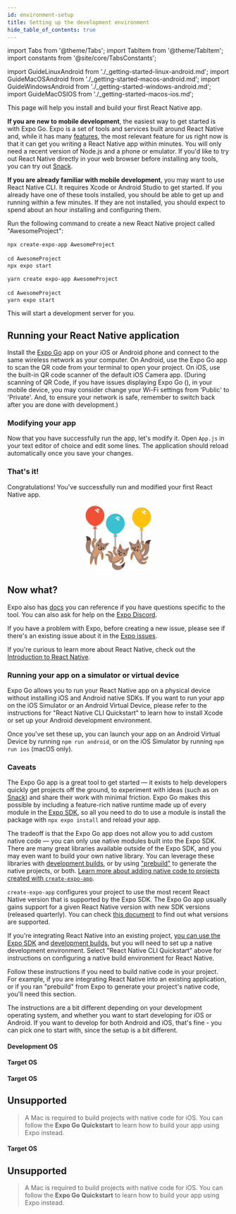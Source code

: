 ```yaml
---
id: environment-setup
title: Setting up the development environment
hide_table_of_contents: true
---
```


import Tabs from '@theme/Tabs'; import TabItem from '@theme/TabItem'; import constants from '@site/core/TabsConstants';

import GuideLinuxAndroid from './\_getting-started-linux-android.md'; import GuideMacOSAndroid from './\_getting-started-macos-android.md'; import GuideWindowsAndroid from './\_getting-started-windows-android.md'; import GuideMacOSIOS from './\_getting-started-macos-ios.md';

This page will help you install and build your first React Native app.

**If you are new to mobile development**, the easiest way to get started is with Expo Go. Expo is a set of tools and services built around React Native and, while it has many [features](https://docs.expo.dev), the most relevant feature for us right now is that it can get you writing a React Native app within minutes. You will only need a recent version of Node.js and a phone or emulator. If you'd like to try out React Native directly in your web browser before installing any tools, you can try out [Snack](https://snack.expo.dev/).

**If you are already familiar with mobile development**, you may want to use React Native CLI. It requires Xcode or Android Studio to get started. If you already have one of these tools installed, you should be able to get up and running within a few minutes. If they are not installed, you should expect to spend about an hour installing and configuring them.

<Tabs groupId="guide" queryString defaultValue={constants.defaultGuide} values={constants.guides}>
<TabItem value="quickstart">

Run the following command to create a new React Native project called "AwesomeProject":

<Tabs groupId="package-manager" queryString defaultValue={constants.defaultPackageManager} values={constants.packageManagers}>
<TabItem value="npm">

```shell
npx create-expo-app AwesomeProject

cd AwesomeProject
npx expo start
```

</TabItem>
<TabItem value="yarn">

```shell
yarn create expo-app AwesomeProject

cd AwesomeProject
yarn expo start
```

</TabItem>
</Tabs>

This will start a development server for you.

<h2>Running your React Native application</h2>

Install the [Expo Go](https://expo.dev/client) app on your iOS or Android phone and connect to the same wireless network as your computer. On Android, use the Expo Go app to scan the QR code from your terminal to open your project. On iOS, use the built-in QR code scanner of the default iOS Camera app.
(During scanning of QR Code, if you have issues displaying Expo Go (), in your mobile device, you may consider change your Wi-Fi settings from 'Public' to 'Private'. And, to ensure your network is safe, remember to switch back after you are done with development.)

<h3>Modifying your app</h3>

Now that you have successfully run the app, let's modify it. Open `App.js` in your text editor of choice and edit some lines. The application should reload automatically once you save your changes.

<h3>That's it!</h3>

Congratulations! You've successfully run and modified your first React Native app.

<center><img src="/docs/assets/GettingStartedCongratulations.png" width="150"></img></center>

<h2>Now what?</h2>

Expo also has [docs](https://docs.expo.dev) you can reference if you have questions specific to the tool. You can also ask for help on the [Expo Discord](https://chat.expo.dev).

If you have a problem with Expo, before creating a new issue, please see if there's an existing issue about it in the [Expo issues](https://github.com/expo/expo/issues).

If you're curious to learn more about React Native, check out the [Introduction to React Native](getting-started).

<h3>Running your app on a simulator or virtual device</h3>

Expo Go allows you to run your React Native app on a physical device without installing iOS and Android native SDKs. If you want to run your app on the iOS Simulator or an Android Virtual Device, please refer to the instructions for "React Native CLI Quickstart" to learn how to install Xcode or set up your Android development environment.

Once you've set these up, you can launch your app on an Android Virtual Device by running `npm run android`, or on the iOS Simulator by running `npm run ios` (macOS only).

<h3>Caveats</h3>

The Expo Go app is a great tool to get started — it exists to help developers quickly get projects off the ground, to experiment with ideas (such as on [Snack](https://snack.expo.dev/)) and share their work with minimal friction. Expo Go makes this possible by including a feature-rich native runtime made up of every module in the [Expo SDK](https://docs.expo.dev/versions/latest/), so all you need to do to use a module is install the package with `npx expo install` and reload your app.

The tradeoff is that the Expo Go app does not allow you to add custom native code — you can only use native modules built into the Expo SDK. There are many great libraries available outside of the Expo SDK, and you may even want to build your own native library. You can leverage these libraries with [development builds](https://docs.expo.dev/development/introduction/), or by using ["prebuild"](https://docs.expo.dev/workflow/prebuild/) to generate the native projects, or both. [Learn more about adding native code to projects created with `create-expo-app`](https://docs.expo.dev/workflow/customizing/).

`create-expo-app` configures your project to use the most recent React Native version that is supported by the Expo SDK. The Expo Go app usually gains support for a given React Native version with new SDK versions (released quarterly). You can check [this document](https://docs.expo.dev/versions/latest/#each-expo-sdk-version-depends-on-a) to find out what versions are supported.

If you're integrating React Native into an existing project, [you can use the Expo SDK](https://docs.expo.dev/bare/installing-expo-modules/) and [development builds](https://docs.expo.dev/development/introduction/), but you will need to set up a native development environment. Select "React Native CLI Quickstart" above for instructions on configuring a native build environment for React Native.

</TabItem>
<TabItem value="native">

<p>Follow these instructions if you need to build native code in your project. For example, if you are integrating React Native into an existing application, or if you ran "prebuild" from Expo to generate your project's native code, you'll need this section.</p>

The instructions are a bit different depending on your development operating system, and whether you want to start developing for iOS or Android. If you want to develop for both Android and iOS, that's fine - you can pick one to start with, since the setup is a bit different.

#### Development OS

<Tabs groupId="os" queryString defaultValue={constants.defaultOs} values={constants.oses} className="pill-tabs">
<TabItem value="macos">

#### Target OS

<Tabs groupId="platform" queryString defaultValue={constants.defaultPlatform} values={constants.platforms} className="pill-tabs">
<TabItem value="android">

[//]: # 'macOS, Android'

<GuideMacOSAndroid/>

</TabItem>
<TabItem value="ios">

[//]: # 'macOS, iOS'

<GuideMacOSIOS/>

</TabItem>
</Tabs>

</TabItem>
<TabItem value="windows">

#### Target OS

<Tabs groupId="platform" queryString defaultValue={constants.defaultPlatform} values={constants.platforms} className="pill-tabs">
<TabItem value="android">

[//]: # 'Windows, Android'

<GuideWindowsAndroid/>

</TabItem>
<TabItem value="ios">

[//]: # 'Windows, iOS'

## Unsupported

> A Mac is required to build projects with native code for iOS. You can follow the **Expo Go Quickstart** to learn how to build your app using Expo instead.

</TabItem>
</Tabs>

</TabItem>
<TabItem value="linux">

#### Target OS

<Tabs groupId="platform" queryString defaultValue={constants.defaultPlatform} values={constants.platforms} className="pill-tabs">
<TabItem value="android">

[//]: # 'Linux, Android'

<GuideLinuxAndroid/>

</TabItem>
<TabItem value="ios">

[//]: # 'Linux, iOS'

## Unsupported

> A Mac is required to build projects with native code for iOS. You can follow the **Expo Go Quickstart** to learn how to build your app using Expo instead.

</TabItem>
</Tabs>

</TabItem>
</Tabs>

</TabItem>
</Tabs>
